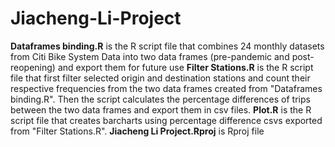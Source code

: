# Jiacheng-Li-Project
**Dataframes binding.R** is the R script file that combines 24 monthly datasets from Citi Bike System Data into two data frames (pre-pandemic and post-reopening) and export them for future use
**Filter Stations.R** is the R script file that first filter selected origin and destination stations and count their respective frequencies from the two data frames created from "Dataframes binding.R". Then the script calculates the percentage differences of trips between the two data frames and export them in csv files.
**Plot.R** is the R script file that creates barcharts using percentage difference csvs exported from "Filter Stations.R".
**Jiacheng Li Project.Rproj** is Rproj file 
